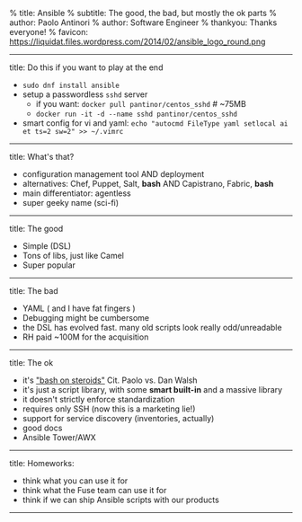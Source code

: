 % title: Ansible
% subtitle: The good, the bad, but mostly the ok parts
% author: Paolo Antinori
% author: Software Engineer
% thankyou: Thanks everyone!
% favicon: https://liquidat.files.wordpress.com/2014/02/ansible_logo_round.png

---
title: Do this if you want to play at the end

- `sudo dnf install ansible`
- setup a  passwordless `sshd` server
  - if you want: `docker pull pantinor/centos_sshd` # ~75MB
  - `docker run -it -d --name sshd pantinor/centos_sshd`
- smart config for vi and yaml: `echo "autocmd FileType yaml setlocal ai et ts=2 sw=2" >> ~/.vimrc`

---
title: What's that?

- configuration management tool AND deployment
- alternatives: Chef, Puppet, Salt, **bash** AND Capistrano, Fabric, **bash**
- main differentiator: agentless
- super geeky name (sci-fi)

---
title: The good

- Simple (DSL)
- Tons of libs, just like Camel
- Super popular


---
title: The bad

- YAML ( and I have fat fingers )
- Debugging might be cumbersome
- the DSL has evolved fast. many old scripts look really odd/unreadable
- RH paid ~100M for the acquisition


---
title: The ok

- it's <a href="https://twitter.com/rhatdan/status/898149956657324032">"bash on steroids"</a> Cit. Paolo vs. Dan Walsh
- it's just a script library, with some **smart built-in** and a massive library 
- it doesn't strictly enforce standardization
- requires only SSH (now this is a marketing lie!)
- support for service discovery (inventories, actually)
- good docs
- Ansible Tower/AWX





---

title: Homeworks:

- think what you can use it for
- think what the Fuse team can use it for
- think if we can ship Ansible scripts with our products


---
